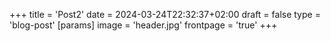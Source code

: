 +++
title = 'Post2'
date = 2024-03-24T22:32:37+02:00
draft = false
type = 'blog-post'
[params]
    image = 'header.jpg'
    frontpage = 'true'
+++
